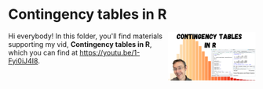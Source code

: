 # Contingency tables in R
[<img src="tables thumb.png" align="right" height="100" />](<https://youtu.be/1-Fyi0iJ4I8>)

Hi everybody! In this folder, you'll find materials supporting my vid, **Contingency tables in R**, which you can find at <https://youtu.be/1-Fyi0iJ4I8>. 

